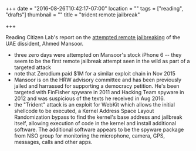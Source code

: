 +++
date = "2016-08-26T10:42:17-07:00"
location = ""
tags = ["reading", "drafts"]
thumbnail = ""
title = "trident remote jailbreak"

+++

Reading Citizen Lab's report on the [attempted remote jailbreaking](http://citizenlab.org/2016/08/million-dollar-dissident-iphone-zero-day-nso-group-uae/)
of the UAE dissident, Ahmed Mansoor.

<!--more-->

* three zero days were attempted on Mansoor's stock iPhone 6 --
they seem to be the first remote jailbreak attempt seen in the wild
as part of a targeted attack
* note that Zerodium paid $1M for a similar exploit chain in Nov 2015
* Mansoor is on the HRW advisory committee and has been previously jailed and harrassed
for supporting a democracy petition.  He's been targeted with FinFisher spyware in 2011
and Hacking Team spyware in 2012 and was suspicious of the texts he received in Aug 2016.
* the "Trident" attack is an exploit for WebKit which allows the initial shellcode to be executed,
a Kernel Address Space Layout Randomization bypass to find the kernel's base address
and jailbreak itself, allowing execution of code in the kernel and install additional software.
The additional software appears to be the spyware package from NSO group
for monitoring the microphone, camera, GPS, messages, calls and other apps.
